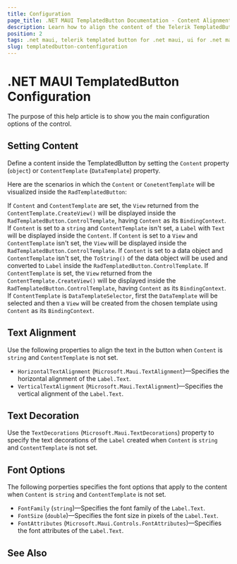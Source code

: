 ```yaml
---
title: Configuration
page_title: .NET MAUI TemplatedButton Documentation - Content Alignment
description: Learn how to align the content of the Telerik TemplatedButton for .NET MAUI horizontally or vertically.
position: 2
tags: .net maui, telerik templated button for .net maui, ui for .net maui, template contet, microsoft .net maui
slug: templatedbutton-contenfiguration
---
```


# .NET MAUI TemplatedButton Configuration

The purpose of this help article is to show you the main configuration options of the control.

## Setting Content

Define a content inside the TemplatedButton by setting the `Content` property (`object`) or `ContentTemplate` (`DataTemplate`) property. 

Here are the scenarios in which the `Content` or `ConetentTemplate` will be visualized inside the `RadTemplatedButton`:

If `Content` and `ContentTemplate` are set, the `View` returned from the `ContentTemplate.CreateView()` will be displayed inside the `RadTemplatedButton.ControlTemplate`, having `Content` as its `BindingContext`. 
If `Content` is set to a `string` and `ContentTemplate` isn't set, a `Label` with `Text` will be displayed inside the `Content`.
If `Content` is set to a `View` and `ContentTemplate` isn't set, the `View` will be displayed inside the `RadTemplatedButton.ControlTemplate`.
If `Content` is set to a data object and `ContentTemplate` isn't set, the `ToString()` of the data object will be used and converted to `Label` inside the `RadTemplatedButton.ControlTemplate`.
If `ContentTemplate` is set, the `View` returned from the `ContentTemplate.CreateView()` will be displayed inside the `RadTemplatedButton.ControlTemplate`, having `Content` as its `BindingContext`. 
If `ContentTemplate` is `DataTemplateSelector`, first the `DataTemplate` will be selected and then a `View` will be created from the chosen template using `Content` as its `BindingContext`.

## Text Alignment

Use the following properties to align the text in the button when `Content` is `string` and `ContentTemplate` is not set.

* `HorizontalTextAlignment` (`Microsoft.Maui.TextAlignment`)&mdash;Specifies the horizontal alignment of the `Label.Text`. 
* `VerticalTextAlignment` (`Microsoft.Maui.TextAlignment`)&mdash;Specifies the vertical alignment of the `Label.Text`.

## Text Decoration

Use the `TextDecorations` (`Microsoft.Maui.TextDecorations`) property to specify the text decorations of the `Label` created when `Content` is `string` and `ContentTemplate` is not set.

## Font Options

The following porperties specifies the font options that apply to the content when `Content` is `string` and `ContentTemplate` is not set.

* `FontFamily` (`string`)&mdash;Specifies the font family of the `Label.Text`.
* `FontSize` (`double`)&mdash;Specifies the font size in pixels of the `Label.Text`.
* `FontAttributes` (`Microsoft.Maui.Controls.FontAttributes`)&mdash;Specifies the font attributes of the `Label.Text`.

## See Also
